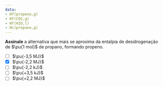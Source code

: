```yaml
---
data:
- Hf(propeno,g)
- Hf(CO2,g)
- Hf(H2O,l)
- Hc(propano,g)
---
```


**Assinale** a alternativa que mais se aproxima da entalpia de desidrogenação de $\pu{1 mol}$ de propano, formando propeno.

- [ ] $\pu{-3,5 MJ}$
- [x] $\pu{-2,2 MJ}$
- [ ] $\pu{-2,2 kJ}$  
- [ ] $\pu{+3,5 kJ}$ 
- [ ] $\pu{+2,2 MJ}$
